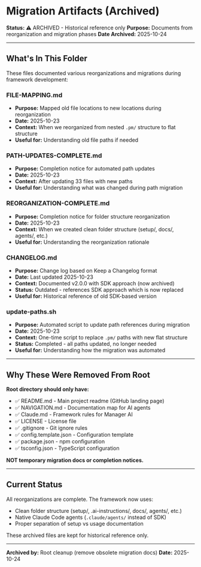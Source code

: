 # Migration Artifacts (Archived)

**Status:** ⚠️ ARCHIVED - Historical reference only
**Purpose:** Documents from reorganization and migration phases
**Date Archived:** 2025-10-24

---

## What's In This Folder

These files documented various reorganizations and migrations during framework development:

### **FILE-MAPPING.md**
- **Purpose:** Mapped old file locations to new locations during reorganization
- **Date:** 2025-10-23
- **Context:** When we reorganized from nested `.pm/` structure to flat structure
- **Useful for:** Understanding old file paths if needed

### **PATH-UPDATES-COMPLETE.md**
- **Purpose:** Completion notice for automated path updates
- **Date:** 2025-10-23
- **Context:** After updating 33 files with new paths
- **Useful for:** Understanding what was changed during path migration

### **REORGANIZATION-COMPLETE.md**
- **Purpose:** Completion notice for folder structure reorganization
- **Date:** 2025-10-23
- **Context:** When we created clean folder structure (setup/, docs/, agents/, etc.)
- **Useful for:** Understanding the reorganization rationale

### **CHANGELOG.md**
- **Purpose:** Change log based on Keep a Changelog format
- **Date:** Last updated 2025-10-23
- **Context:** Documented v2.0.0 with SDK approach (now archived)
- **Status:** Outdated - references SDK approach which is now replaced
- **Useful for:** Historical reference of old SDK-based version

### **update-paths.sh**
- **Purpose:** Automated script to update path references during migration
- **Date:** 2025-10-23
- **Context:** One-time script to replace `.pm/` paths with new flat structure
- **Status:** Completed - all paths updated, no longer needed
- **Useful for:** Understanding how the migration was automated

---

## Why These Were Removed From Root

**Root directory should only have:**
- ✅ README.md - Main project readme (GitHub landing page)
- ✅ NAVIGATION.md - Documentation map for AI agents
- ✅ Claude.md - Framework rules for Manager AI
- ✅ LICENSE - License file
- ✅ .gitignore - Git ignore rules
- ✅ config.template.json - Configuration template
- ✅ package.json - npm configuration
- ✅ tsconfig.json - TypeScript configuration

**NOT temporary migration docs or completion notices.**

---

## Current Status

All reorganizations are complete. The framework now uses:
- Clean folder structure (setup/, .ai-instructions/, docs/, agents/, etc.)
- Native Claude Code agents (`.claude/agents/` instead of SDK)
- Proper separation of setup vs usage documentation

These archived files are kept for historical reference only.

---

**Archived by:** Root cleanup (remove obsolete migration docs)
**Date:** 2025-10-24
